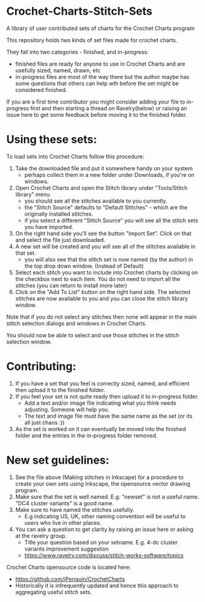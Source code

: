 # Crochet-Charts-Stitch-Sets
A library of user contributed sets of charts for the Crochet Charts program

This repository holds two kinds of set files made for crochet charts.

They fall into two categories - finished, and in-progress:
  - finished files are ready for anyone to use in Crochet Charts and are usefully sized, named, drawn, etc
  - in-progress files are most of the way there but the author maybe has some questions that others can help wth before the set might be considered finished.

If you are a first time contributor you might consider adding your file to in-progress first and then starting a thread on Ravelry(below) or raising an issue here to get some feedback before moving it to the finished folder.

# Using these sets:
To load sets into Crochet Charts follow this procedure:
1. Take the downloaded file and put it somewhere handy on your system
   - perhaps collect them in a new folder under Downloads, if you're on windows.
2. Open Crochet Charts and open the Stitch library under "Tools/Stitch
library" menu
    - you should see all the stitches available to you currently.
    - the "Stitch Source" defaults to "Default Stitches" - which are the originally installed stitches.
    - if you select a different "Stitch Source" you will see all the stitch sets you have imported.
3. On the right hand side you'll see the button "Import Set". Click on that and select the file just downloaded.
4. A new set will be created and you will see all of the stitches available in that set.
    - you will also see that the stitch set is now named (by the author) in the top drop down window. (Instead of Default)
5. Select each stitch you want to include into Crochet charts by clicking on the checkbox next to each item. You do not need to import all the stitches (you can return to install more later)
6. Click on the "Add To List" button on the right hand side. The selected stitches are now available to you and you can close
the stitch library window.

Note that if you do not select any stitches then none will appear in the main stitch selection dialogs and windows in Crochet Charts.

You should now be able to select and use those stitches in the stitch selection window.

# Contributing:
1. If you have a set that you feel is correctly sized, named, and efficient then upload it to the finished folder.
2. If you feel your set is not quite ready then upload it to in-progress folder. 
    - Add a text and/or image file indicating what you think needs adjusting. Someone will help you.
    - The text and image file must have the same name as the set (or its all just chaos :))
3. As the set is worked on it can eventually be moved into the finished folder and the entries in the in-progress folder removed.

# New set guidelines:
1. See the file above (Making stitches in Inkscape) for a procedure to create your own sets using Inkscape, the opensource vector drawing program.
2. Make sure that the set is well named. E.g. "newset" is not a useful name. "DC4 cluster variants" is a good name.
3. Make sure to have named the stitches usefully.
    - E.g indicating US, UK, other naming convention will be useful to users who live in other places.
4. You can ask a question to get clarity by raising an issue here or asking at the ravelry group.
    - Title your question based on your setname. E.g. 4-dc cluster variants improvement suggestion
    - https://www.ravelry.com/discuss/stitch-works-software/topics

Crochet Charts opensource code is located here:
   - https://github.com/iPenguin/CrochetCharts
   - Historically it is infrequently updated and hence this approach to aggregating useful stitch sets.
